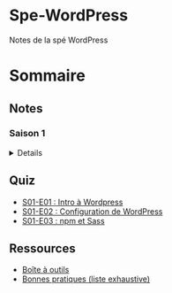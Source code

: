 # Spe-WordPress
Notes de la spé WordPress

# Sommaire
## Notes
### Saison 1
<details>
  <summaryJour par jour</summary>
  
#### E01: Hello Wordpress
- Programme :
  - Configuration (classique) de WordPress
- [Notes](https://github.com/Amy-universe/Spe-WordPress/tree/master/E01)

#### E02: Composons avec WordPress
- Programme :
  - Configuration de WordPress avec Composer et création d'un pattern Composer
- [Notes](https://github.com/Amy-universe/Spe-WordPress/tree/master/E02)

#### E03: Webpackons
- Programme :
  - Découverte de Webpack et création d'un pattern Webpack
  - NPM
  - Sass
- [Notes](https://github.com/Amy-universe/Spe-WordPress/tree/master/E03)


#### E04: Correction et atelier oBlog
- Programme :
  - Sass
  - BEM
  - animations css
  - pseudo-élements
  - Atelier oBlog (utilisation du pattern Webpack)
- [Notes](https://github.com/Amy-universe/Spe-WordPress/tree/master/E04)

#### E05: Atelier oBlog theme
- Programme :
  - Correction de l'atelier oBlog
  - Installation de file-loader en dépendance de dev
  - Installation de reset-css (webpack config prod et dev)
  - Installation de font-awesome (webpack config prod et dev)
- [Notes](https://github.com/Amy-universe/Spe-WordPress/tree/master/E05)
</details>

## Quiz
- [S01-E01 : Intro à Wordpress](https://github.com/Amy-universe/Spe-WordPress/blob/master/Quiz/E01-Quiz.md)
- [S01-E02 : Configuration de WordPress](https://github.com/Amy-universe/Spe-WordPress/blob/master/Quiz/E02-Quiz.md)
- [S01-E03 : npm et Sass](https://github.com/Amy-universe/Spe-WordPress/blob/master/Quiz/E03-Quiz.md)

## Ressources
- [Boîte à outils](https://github.com/Amy-universe/Spe-WordPress/blob/master/Ressources/Tools.md)
- [Bonnes pratiques (liste exhaustive)](https://github.com/Amy-universe/Spe-WordPress/blob/master/Ressources/GoodPractices.md)
